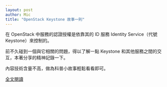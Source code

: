 ```yaml
---
layout: post
author: Mic
title: "OpenStack Keystone 故事一則"
---
```


在 OpenStack 中服務的認證授權是依靠其的 ID 服務 Identity Service（代號 Keystone）來控制的。

前不久碰到一個與它相關的問題，得以了解一點 Keystone 和其他服務之間的交互，本著分享的精神記錄一下。

內容技術含量不高，做為科普小故事輕鬆看看即可。

[全文閱讀](https://cutemic.github.io/2015/02/02/openstack-keystone/)
